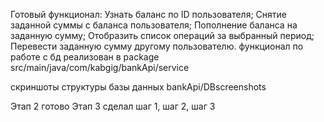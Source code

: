 Готовый функционал:
    Узнать баланс по ID пользователя;
    Снятие заданной суммы с баланса пользователя;
    Пополнение баланса на заданную сумму;
    Отобразить список операций за выбранный период;
    Перевести заданную сумму другому пользователю.
функционал по работе с бд реализован в package src/main/java/com/kabgig/bankApi/service

скриншоты структуры базы данных bankApi/DBscreenshots

Этап 2 готово
Этап 3 сделал шаг 1, шаг 2, шаг 3



